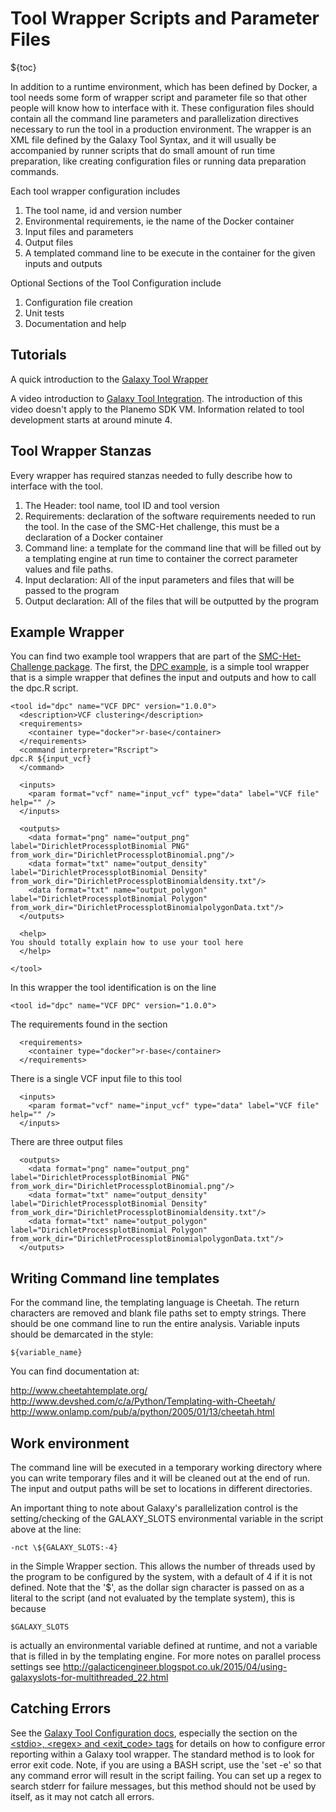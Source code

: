 Tool Wrapper Scripts and Parameter Files
========================================
${toc}

In addition to a runtime environment, which has been defined by Docker, a tool needs some form of wrapper script and parameter file so that other people will know how to interface with it.  These configuration files should contain all the command line parameters and parallelization directives necessary to run the tool in a production environment. The wrapper is an XML file defined by the Galaxy Tool Syntax, and it will usually be accompanied by runner scripts that do small amount of run time preparation, like creating configuration files or running data preparation commands.

Each tool wrapper configuration includes
1. The tool name, id and version number
2. Environmental requirements, ie the name of the Docker container
3. Input files and parameters
4. Output files
5. A templated command line to be execute in the container for the given inputs and outputs

Optional Sections of the Tool Configuration include
1. Configuration file creation
2. Unit tests
3. Documentation and help

Tutorials
---------
A quick introduction to the [Galaxy Tool Wrapper](http://www.slideshare.net/pjacock/galaxy-tools)

A video introduction to [Galaxy Tool Integration](http://screencast.g2.bx.psu.edu/toolIntegration/). The introduction of this video doesn't apply to the Planemo SDK VM. Information related to tool development starts at around minute 4.

Tool Wrapper Stanzas
--------------------
Every wrapper has required stanzas needed to fully describe how to interface with the tool.

1. The Header: tool name, tool ID and tool version
2. Requirements: declaration of the software requirements needed to run the tool. In the case of the SMC-Het challenge, this must be a declaration of a Docker container
3. Command line: a template for the command line that will be filled out by a templating engine at run time to container the correct parameter values and file paths.
4. Input declaration: All of the input parameters and files that will be passed to the program
5. Output declaration: All of the files that will be outputted by the program

Example Wrapper
--------------
You can find two example tool wrappers that are part of the [SMC-Het-Challenge package](https://github.com/Sage-Bionetworks/SMC-Het-Challenge).
The first, the [DPC example](https://github.com/Sage-Bionetworks/SMC-Het-Challenge/blob/master/dpc/dpc.xml), is a simple tool wrapper that is a simple wrapper that defines the input and outputs and how to call the dpc.R script.
```
<tool id="dpc" name="VCF DPC" version="1.0.0">
  <description>VCF clustering</description>
  <requirements>
    <container type="docker">r-base</container>
  </requirements>
  <command interpreter="Rscript">
dpc.R ${input_vcf}
  </command>

  <inputs>
    <param format="vcf" name="input_vcf" type="data" label="VCF file" help="" />
  </inputs>

  <outputs>
    <data format="png" name="output_png" label="DirichletProcessplotBinomial PNG" from_work_dir="DirichletProcessplotBinomial.png"/>
    <data format="txt" name="output_density" label="DirichletProcessplotBinomial Density" from_work_dir="DirichletProcessplotBinomialdensity.txt"/>
    <data format="txt" name="output_polygon" label="DirichletProcessplotBinomial Polygon" from_work_dir="DirichletProcessplotBinomialpolygonData.txt"/>
  </outputs>

  <help>
You should totally explain how to use your tool here
  </help>

</tool>
```
In this wrapper the tool identification is on the line
```
<tool id="dpc" name="VCF DPC" version="1.0.0">
```
The requirements found in the section
```
  <requirements>
    <container type="docker">r-base</container>
  </requirements>
```
There is a single VCF input file to this tool
```
  <inputs>
    <param format="vcf" name="input_vcf" type="data" label="VCF file" help="" />
  </inputs>
```
There are three output files
```
  <outputs>
    <data format="png" name="output_png" label="DirichletProcessplotBinomial PNG" from_work_dir="DirichletProcessplotBinomial.png"/>
    <data format="txt" name="output_density" label="DirichletProcessplotBinomial Density" from_work_dir="DirichletProcessplotBinomialdensity.txt"/>
    <data format="txt" name="output_polygon" label="DirichletProcessplotBinomial Polygon" from_work_dir="DirichletProcessplotBinomialpolygonData.txt"/>
  </outputs>
```

Writing Command line templates
------------------------------
For the command line, the templating language is Cheetah. The return characters are removed and blank file paths set to empty strings. There should be one command line to run the entire analysis. Variable inputs should be demarcated in the style:
```
${variable_name}
```

You can find documentation at:

http://www.cheetahtemplate.org/
http://www.devshed.com/c/a/Python/Templating-with-Cheetah/
http://www.onlamp.com/pub/a/python/2005/01/13/cheetah.html

Work environment
----------------
The command line will be executed in a temporary working directory where you can write temporary files and it will be cleaned out at the end of run. The input and output paths will be set to locations in different directories.

An important thing to note about Galaxy's parallelization control is the setting/checking of the GALAXY_SLOTS environmental variable in the script above at the line:
```
-nct \${GALAXY_SLOTS:-4}
```
in the Simple Wrapper section.  This allows the number of threads used by the program to be configured by the system, with a default of 4 if it is not defined. Note that the '\$', as the dollar sign character is passed on as a literal to the script (and not evaluated by the template system), this is because
```
$GALAXY_SLOTS
```
is actually an environmental variable defined at runtime, and not a variable that is filled in by the templating engine. For more notes on parallel process settings see http://galacticengineer.blogspot.co.uk/2015/04/using-galaxyslots-for-multithreaded_22.html


Catching Errors
---------------
See the [Galaxy Tool Configuration docs](https://wiki.galaxyproject.org/Admin/Tools/ToolConfigSyntax), especially the section on the [&lt;stdio&gt;, &lt;regex&gt; and &lt;exit_code&gt; tags](https://wiki.galaxyproject.org/Admin/Tools/ToolConfigSyntax#A.3Cstdio.3E.2C_.3Cregex.3E.2C_and_.3Cexit_code.3E_tag_sets) for details on how to configure error reporting within a Galaxy tool wrapper. The standard method is to look for error exit code. Note, if you are using a BASH script, use the 'set -e' so that any command error will result in the script failing. You can set up a regex to search stderr for failure messages, but this method should not be used by itself, as it may not catch all errors.
